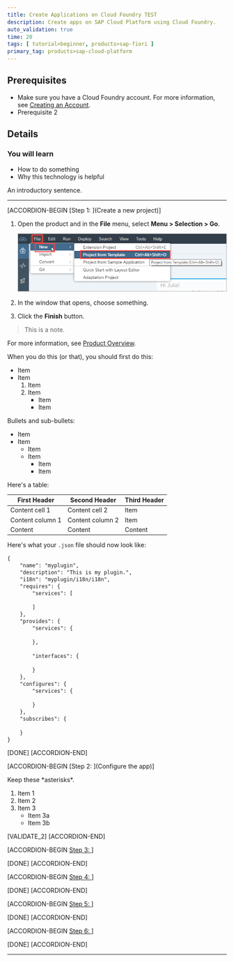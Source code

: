 ```yaml
---
title: Create Applications on Cloud Foundry TEST
description: Create apps on SAP Cloud Platform using Cloud Foundry.
auto_validation: true
time: 20
tags: [ tutorial>beginner, products>sap-fiori ]
primary_tag: products>sap-cloud-platform
---
```


## Prerequisites
 - Make sure you have a Cloud Foundry account. For more information, see [Creating an Account](http://mywebsite.com).
 - Prerequisite 2

## Details
### You will learn
  - How to do something
  - Why this technology is helpful


An introductory sentence.

---

[ACCORDION-BEGIN [Step 1: ](Create a new project)]

1. Open the product and in the **File** menu, select **Menu > Selection > Go**.

    ![Open product](step1-a-open-project.png)


2. In the window that opens, choose something.

3. Click the **Finish** button.


> This is a note.

For more information, see [Product Overview](http://www.sap.com).

When you do this \(or that\), you should first do this:

- Item
- Item
    1. Item
    2. Item
        * Item
        * Item

Bullets and sub-bullets:

* Item
* Item
    * Item
    * Item
        * Item
        * Item



Here's a table:

First Header | Second Header | Third Header
------------ | ------------- | ------------- |
Content cell 1 | Content cell 2 | Item  |
Content column 1 | Content column 2 | Item |
Content | Content | Content |

Here's what your `.json` file should now look like:

```
{
	"name": "myplugin",
	"description": "This is my plugin.",
	"i18n": "myplugin/i18n/i18n",
	"requires": {
		"services": [

		]
	},
	"provides": {
		"services": {

		},

		"interfaces": {

		}
	},
	"configures": {
		"services": {

		}
	},
	"subscribes": {

	}
}

```


[DONE]
[ACCORDION-END]

[ACCORDION-BEGIN [Step 2: ](Configure the app)]

Keep these \*asterisks\*.

1. Item 1
2. Item 2
3. Item 3
    * Item 3a
    * Item 3b


[VALIDATE_2]
[ACCORDION-END]


[ACCORDION-BEGIN [Step 3: ](XXXXX)]



[DONE]
[ACCORDION-END]

[ACCORDION-BEGIN [Step 4: ](XXXXX)]



[DONE]
[ACCORDION-END]

[ACCORDION-BEGIN [Step 5: ](XXXXX)]



[DONE]
[ACCORDION-END]

[ACCORDION-BEGIN [Step 6: ](XXXXX)]



[DONE]
[ACCORDION-END]


---
